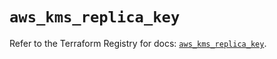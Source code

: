 # `aws_kms_replica_key`

Refer to the Terraform Registry for docs: [`aws_kms_replica_key`](https://registry.terraform.io/providers/hashicorp/aws/6.3.0/docs/resources/kms_replica_key).
